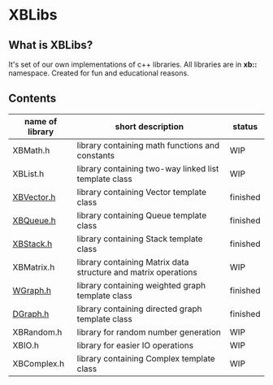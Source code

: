 # XBLibs

## What is XBLibs?
It's set of our own implementations of c++ libraries. All libraries are in **xb::** namespace. Created for fun and educational reasons.

## Contents

name of library                         |	short description                                               | status
----------------------------------------|-------------------------------------------------------------------|------------------------
XBMath.h		                        | library containing math functions and constants                   | WIP  
XBList.h		                        | library containing two-way linked list template class             | WIP
[XBVector.h](./docs/XBVector.md)        | library containing Vector template class                          | finished
[XBQueue.h](./docs/XBQueue.md) 		    | library containing Queue template class                           | finished
[XBStack.h](./docs/XBStack.md) 		    | library containing Stack template class                           | finished
XBMatrix.h 		                        | library containing Matrix data structure and matrix operations    | WIP
[WGraph.h](./docs/WGraph.md)            | library containing weighted graph template class                  | finished
[DGraph.h](./docs/DGraph.md)            | library containing directed graph template class                  | finished
XBRandom.h                              | library for random number generation                              | WIP
XBIO.h                                  | library for easier IO operations                                  | WIP
XBComplex.h                             | library containing Complex template class                         | WIP